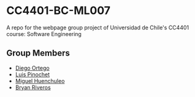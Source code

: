 # CC4401-BC-ML007

A repo for the webpage group project of Universidad de Chile's CC4401 course: Software Engineering

## Group Members

* [Diego Ortego](https://github.com/Gedoix)
* [Luis Pinochet](https://github.com/shenkok)
* [Miguel Huenchuleo](https://github.com/Miguel-SH)
* [Bryan Riveros](https://github.com/BryanRrs)
